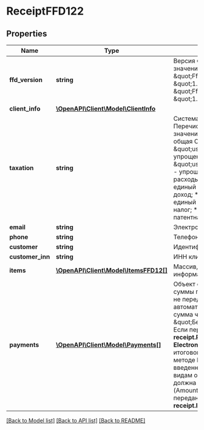 # ReceiptFFD122

## Properties
Name | Type | Description | Notes
------------ | ------------- | ------------- | -------------
**ffd_version** | **string** | Версия ФФД. Возможные значения: * \&quot;FfdVersion\&quot;: \&quot;1.2\&quot; * \&quot;FfdVersion\&quot;: \&quot;1.05\&quot; | [optional] 
**client_info** | [**\OpenAPI\Client\Model\ClientInfo**](ClientInfo.md) |  | [optional] 
**taxation** | **string** | Система налогообложения. Перечисление с возможными значениями: * \&quot;osn\&quot; - общая СН; * \&quot;usn_income\&quot; - упрощенная СН (доходы); * \&quot;usn_income_outcome\&quot; - упрощенная СН (доходы минус расходы); * \&quot;envd\&quot; - единый налог на вмененный доход; * \&quot;esn\&quot; - единый сельскохозяйственный налог; * \&quot;patent\&quot; - патентная СН. | [optional] 
**email** | **string** | Электронная почта клиента | [optional] 
**phone** | **string** | Телефон клиента в формате +{Ц} | [optional] 
**customer** | **string** | Идентификатор/Имя клиента | [optional] 
**customer_inn** | **string** | ИНН клиента | [optional] 
**items** | [**\OpenAPI\Client\Model\ItemsFFD12[]**](ItemsFFD12.md) | Массив, содержащий в себе информацию о товарах | [optional] 
**payments** | [**\OpenAPI\Client\Model\Payments[]**](Payments.md) | Объект c информацией о видах суммы платежа. * Если объект не передан, будет автоматически указана итоговая сумма чека с видом оплаты \&quot;Безналичный\&quot;. * Если передан объект **receipt.Payments**, то значение в **Electronic** должно быть равно итоговому значению Amount в методе **Init**. При этом сумма введенных значений по всем видам оплат, включая Electronic, должна быть равна сумме (Amount) всех товаров, переданных в объекте **receipt.Items**. | [optional] 

[[Back to Model list]](../README.md#documentation-for-models) [[Back to API list]](../README.md#documentation-for-api-endpoints) [[Back to README]](../README.md)


